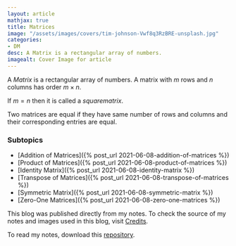 ```yaml
---
layout: article
mathjax: true
title: Matrices
image: "/assets/images/covers/tim-johnson-Vwf8q3RzBRE-unsplash.jpg"
categories:
- DM
desc: A Matrix is a rectangular array of numbers. 
imagealt: Cover Image for article
---
```


A *Matrix* is a rectangular array of numbers.
A matrix with $m$ rows and $n$ columns has order $m \times n$.
























































































































































































































































































































































































































If $m=n$ then it is called a $square matrix$.

























































































































































































































































































































































































































Two matrices are equal if they have same number of rows and columns and their corresponding entries are equal.

### Subtopics
- [Addition of Matrices]({% post_url 2021-06-08-addition-of-matrices %})
- [Product of Matrices]({% post_url 2021-06-08-product-of-matrices %})
- [Identity Matrix]({% post_url 2021-06-08-identity-matrix %})
- [Transpose of Matrices]({% post_url 2021-06-08-transpose-of-matrices %})
- [Symmetric Matrix]({% post_url 2021-06-08-symmetric-matrix %})
- [Zero-One Matrices]({% post_url 2021-06-08-zero-one-matrices %})


This blog was published directly from my notes.
To check the source of my notes and images used in this blog, visit <a href="/credits.html" target="_blank">Credits</a>.

To read my notes, download this <a href="https://github.com/bovem/CS" target="blank">repository</a>.